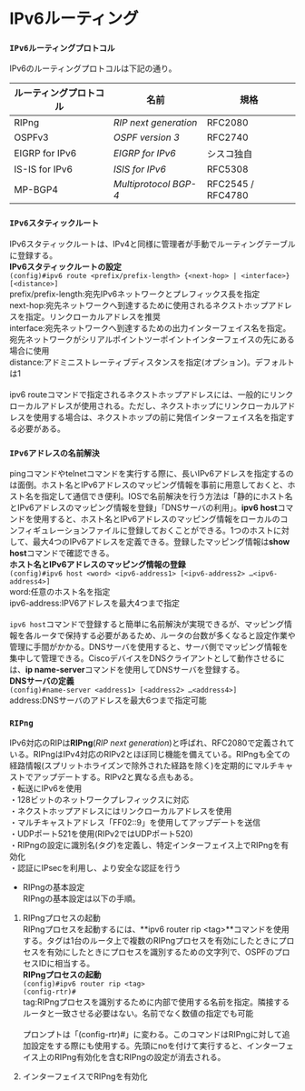 # IPv6ルーティング

### `IPv6ルーティングプロトコル`
IPv6のルーティングプロトコルは下記の通り。

|ルーティングプロトコル|名前                  |規格              |
|-------------------|---------------------|-----------------|
|RIPng              |*RIP next generation*|RFC2080          |
|OSPFv3             |*OSPF version 3*     |RFC2740          |
|EIGRP for IPv6     |*EIGRP for IPv6*     |シスコ独自         |
|IS-IS for IPv6     |*ISIS for IPv6*      |RFC5308          |
|MP-BGP4            |*Multiprotocol BGP-4*|RFC2545 / RFC4780|

### `IPv6スタティックルート`
IPv6スタティックルートは、IPv4と同様に管理者が手動でルーティングテーブルに登録する。  
**IPv6スタティックルートの設定**  
`(config)#ipv6 route <prefix/prefix-length> {<next-hop> | <interface>} [<distance>]`  
prefix/prefix-length:宛先IPv6ネットワークとプレフィックス長を指定  
next-hop:宛先ネットワークへ到達するために使用されるネクストホップアドレスを指定。リンクローカルアドレスを推奨  
interface:宛先ネットワークへ到達するための出力インターフェイス名を指定。宛先ネットワークがシリアルポイントツーポイントインターフェイスの先にある場合に使用  
distance:アドミニストレーティブディスタンスを指定(オプション)。デフォルトは1</br></br>
ipv6 routeコマンドで指定されるネクストホップアドレスには、一般的にリンクローカルアドレスが使用される。ただし、ネクストホップにリンクローカルアドレスを使用する場合は、ネクストホップの前に発信インターフェイス名を指定する必要がある。

### `IPv6アドレスの名前解決`
pingコマンドやtelnetコマンドを実行する際に、長いIPv6アドレスを指定するのは面倒。ホスト名とIPv6アドレスのマッピング情報を事前に用意しておくと、ホスト名を指定して通信でき便利。IOSで名前解決を行う方法は「静的にホスト名とIPv6アドレスのマッピング情報を登録」「DNSサーバの利用」。**ipv6 host**コマンドを使用すると、ホスト名とIPv6アドレスのマッピング情報をローカルのコンフィギュレーションファイルに登録しておくことができる。1つのホストに対して、最大4つのIPv6アドレスを定義できる。登録したマッピング情報は**show host**コマンドで確認できる。  
**ホスト名とIPv6アドレスのマッピング情報の登録**  
`(config)#ipv6 host <word> <ipv6-address1> [<ipv6-address2> …<ipv6-address4>]`  
word:任意のホスト名を指定  
ipv6-address:IPV6アドレスを最大4つまで指定</br></br>
`ipv6 host`コマンドで登録すると簡単に名前解決が実現できるが、マッピング情報を各ルータで保持する必要があるため、ルータの台数が多くなると設定作業や管理に手間がかかる。DNSサーバを使用すると、サーバ側でマッピング情報を集中して管理できる。CiscoデバイスをDNSクライアントとして動作させるには、**ip name-server**コマンドを使用してDNSサーバを登録する。  
**DNSサーバの定義**  
`(config)#name-server <address1> [<address2> …<address4>]`  
address:DNSサーバのアドレスを最大6つまで指定可能

### `RIPng`
IPv6対応のRIPは**RIPng**(*RIP next generation*)と呼ばれ、RFC2080で定義されている。RIPngはIPv4対応のRIPv2とほぼ同じ機能を備えている。RIPngも全ての経路情報(スプリットホライズンで除外された経路を除く)を定期的にマルチキャストでアップデートする。RIPv2と異なる点もある。  
・転送にIPv6を使用  
・128ビットのネットワークプレフィックスに対応  
・ネクストホップアドレスにはリンクローカルアドレスを使用  
・マルチキャストアドレス「FF02::9」を使用してアップデートを送信  
・UDPポート521を使用(RIPv2ではUDPポート520)  
・RIPngの設定に識別名(タグ)を定義し、特定インターフェイス上でRIPngを有効化  
・認証にIPsecを利用し、より安全な認証を行う

- RIPngの基本設定  
RIPngの基本設定は以下の手順。

1. RIPngプロセスの起動  
RIPngプロセスを起動するには、**ipv6 router rip \<tag>**コマンドを使用する。タグは1台のルータ上で複数のRIPngプロセスを有効にしたときにプロセスを有効にしたときにプロセスを識別するための文字列で、OSPFのプロセスIDに相当する。  
**RIPngプロセスの起動**  
`(config)#ipv6 router rip <tag>`  
`(config-rtr)#`  
tag:RIPngプロセスを識別するために内部で使用する名前を指定。隣接するルータと一致させる必要はない。名前でなく数値の指定でも可能</br></br>
プロンプトは「(config-rtr)#」に変わる。このコマンドはRIPngに対して追加設定をする際にも使用する。先頭にnoを付けて実行すると、インターフェイス上のRIPng有効化を含むRIPngの設定が消去される。

2. インターフェイスでRIPngを有効化
